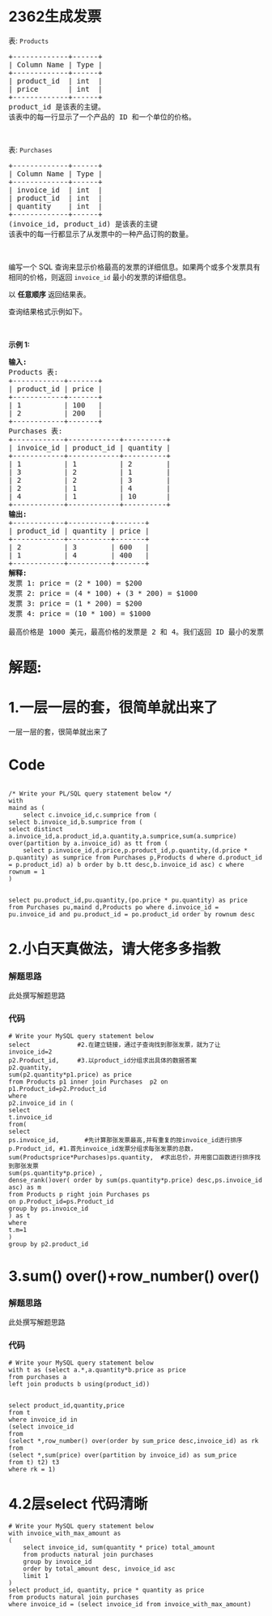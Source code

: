 # 2362生成发票
<p>表: <code>Products</code></p>

<pre>
+-------------+------+
| Column Name | Type |
+-------------+------+
| product_id  | int  |
| price       | int  |
+-------------+------+
product_id 是该表的主键。
该表中的每一行显示了一个产品的 ID 和一个单位的价格。
</pre>

<p>&nbsp;</p>

<p>表: <code>Purchases</code></p>

<pre>
+-------------+------+
| Column Name | Type |
+-------------+------+
| invoice_id  | int  |
| product_id  | int  |
| quantity    | int  |
+-------------+------+
(invoice_id, product_id) 是该表的主键
该表中的每一行都显示了从发票中的一种产品订购的数量。
</pre>

<p>&nbsp;</p>

<p>编写一个 SQL 查询来显示价格最高的发票的详细信息。如果两个或多个发票具有相同的价格，则返回 <code>invoice_id</code> 最小的发票的详细信息。</p>

<p data-group="1-1">以 <strong>任意顺序</strong> 返回结果表。</p>

<p>查询结果格式示例如下。</p>

<p>&nbsp;</p>

<p><strong>示例 1:</strong></p>

<pre>
<strong>输入:</strong> 
Products 表:
+------------+-------+
| product_id | price |
+------------+-------+
| 1          | 100   |
| 2          | 200   |
+------------+-------+
Purchases 表:
+------------+------------+----------+
| invoice_id | product_id | quantity |
+------------+------------+----------+
| 1          | 1          | 2        |
| 3          | 2          | 1        |
| 2          | 2          | 3        |
| 2          | 1          | 4        |
| 4          | 1          | 10       |
+------------+------------+----------+
<strong>输出:</strong> 
+------------+----------+-------+
| product_id | quantity | price |
+------------+----------+-------+
| 2          | 3        | 600   |
| 1          | 4        | 400   |
+------------+----------+-------+
<strong>解释:</strong> 
发票 1: price = (2 * 100) = $200
发票 2: price = (4 * 100) + (3 * 200) = $1000
发票 3: price = (1 * 200) = $200
发票 4: price = (10 * 100) = $1000

最高价格是 1000 美元，最高价格的发票是 2 和 4。我们返回 ID 最小的发票 2 的详细信息。</pre>
































# 解题:
# 1.一层一层的套，很简单就出来了
一层一层的套，很简单就出来了
# Code
```Oracle []

/* Write your PL/SQL query statement below */
with 
maind as (
    select c.invoice_id,c.sumprice from (
select b.invoice_id,b.sumprice from (
select distinct a.invoice_id,a.product_id,a.quantity,a.sumprice,sum(a.sumprice) over(partition by a.invoice_id) as tt from (
    select p.invoice_id,d.price,p.product_id,p.quantity,(d.price * p.quantity) as sumprice from Purchases p,Products d where d.product_id = p.product_id) a) b order by b.tt desc,b.invoice_id asc) c where rownum = 1
)


select pu.product_id,pu.quantity,(po.price * pu.quantity) as price from Purchases pu,maind d,Products po where d.invoice_id = pu.invoice_id and pu.product_id = po.product_id order by rownum desc
```

# 2.小白天真做法，请大佬多多指教
### 解题思路
此处撰写解题思路

### 代码
```mysql
# Write your MySQL query statement below
select             #2.在建立链接，通过子查询找到那张发票，就为了让invoice_id=2
p2.Product_id,     #3.以product_id分组求出具体的数据答案
p2.quantity,
sum(p2.quantity*p1.price) as price
from Products p1 inner join Purchases  p2 on p1.Product_id=p2.Product_id
where
p2.invoice_id in (
select
t.invoice_id
from(
select
ps.invoice_id,       #先计算那张发票最高,并有重复的按invoice_id进行排序
p.Product_id, #1.首先invoice_id发票分组求每张发票的总数，sum(Productsprice*Purchases)ps.quantity,  #求出总价，并用窗口函数进行排序找到那张发票
sum(ps.quantity*p.price) ,
dense_rank()over( order by sum(ps.quantity*p.price) desc,ps.invoice_id asc) as m
from Products p right join Purchases ps 
on p.Product_id=ps.Product_id
group by ps.invoice_id
) as t
where
t.m=1
)
group by p2.product_id
```


# 3.sum() over()+row_number() over()
### 解题思路
此处撰写解题思路

### 代码

```mysql
# Write your MySQL query statement below
with t as (select a.*,a.quantity*b.price as price
from purchases a
left join products b using(product_id))


select product_id,quantity,price
from t 
where invoice_id in
(select invoice_id 
from
(select *,row_number() over(order by sum_price desc,invoice_id) as rk
from
(select *,sum(price) over(partition by invoice_id) as sum_price
from t) t2) t3
where rk = 1)
```
# 4.2层select 代码清晰
```mysql
# Write your MySQL query statement below
with invoice_with_max_amount as 
(
    select invoice_id, sum(quantity * price) total_amount
    from products natural join purchases
    group by invoice_id
    order by total_amount desc, invoice_id asc
    limit 1
)
select product_id, quantity, price * quantity as price
from products natural join purchases
where invoice_id = (select invoice_id from invoice_with_max_amount)
```
